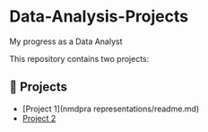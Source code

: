 # Data-Analysis-Projects
My progress as a Data Analyst

This repository contains two projects:

## 🔗 Projects

- [Project 1](nmdpra representations/readme.md)
- [Project 2](./project2/README.md)
